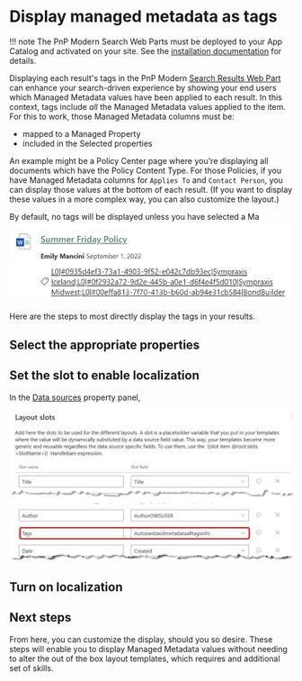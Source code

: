 
# Display managed metadata as tags

!!! note
    The PnP Modern Search Web Parts must be deployed to your App Catalog and activated on your site. See the [installation documentation](../installation.md) for details.

Displaying each result's tags in the PnP Modern [Search Results Web Part](../usage/search-results/) can enhance your search-driven experience by showing your end users which Managed Metadata values have been applied to each result. In this context, tags include _all_ the Managed Metadata values applied to the item. For this to work, those Managed Metadata columns must be:

- mapped to a Managed Property
- included in the Selected properties

An example might be a Policy Center page where you're displaying all documents which have the Policy Content Type. For those Policies, if you have Managed Metadata columns for `Applies To` and `Contact Person`, you can display those values at the bottom of each result. (If you want to display these values in a more complex way, you can also customize the layout.)

By default, no tags will be displayed unless you have selected a Ma
![Default tag display](../scenarios/assets/display-managed-metadata-as-tags/default-tag-display.jpg)

Here are the steps to most directly display the tags in your results.

## Select the appropriate properties

## Set the slot to enable localization

In the [Data sources](/usage/search-results/data-sources/) property panel, 

![Layout slots](../scenarios/assets/display-managed-metadata-as-tags/layout-slots.jpg)

## Turn on localization

## Next steps

From here, you can customize the display, should you so desire. These steps will enable you to display Managed Metadata values without needing to alter the out of the box layout templates, which requires and additional set of skills.
